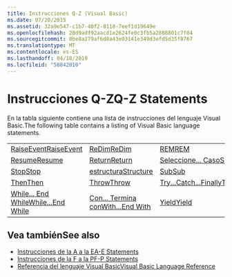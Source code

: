 ```yaml
---
title: Instrucciones Q-Z (Visual Basic)
ms.date: 07/20/2015
ms.assetid: 32a9e547-c1b7-40f2-8118-7eef1d19649e
ms.openlocfilehash: 20d9adf92aacd1e2624fe0c3fb5a2888801c7f04
ms.sourcegitcommit: 0be8a279af6d8a43e03141e349d3efd5d35f8767
ms.translationtype: MT
ms.contentlocale: es-ES
ms.lasthandoff: 04/18/2019
ms.locfileid: "58842010"
---
```

# <a name="q-z-statements"></a><span data-ttu-id="62640-102">Instrucciones Q-Z</span><span class="sxs-lookup"><span data-stu-id="62640-102">Q-Z Statements</span></span>
<span data-ttu-id="62640-103">En la tabla siguiente contiene una lista de instrucciones del lenguaje Visual Basic.</span><span class="sxs-lookup"><span data-stu-id="62640-103">The following table contains a listing of Visual Basic language statements.</span></span>  
  
|||||  
|---|---|---|---|  
|[<span data-ttu-id="62640-104">RaiseEvent</span><span class="sxs-lookup"><span data-stu-id="62640-104">RaiseEvent</span></span>](../../../visual-basic/language-reference/statements/raiseevent-statement.md)|[<span data-ttu-id="62640-105">ReDim</span><span class="sxs-lookup"><span data-stu-id="62640-105">ReDim</span></span>](../../../visual-basic/language-reference/statements/redim-statement.md)|[<span data-ttu-id="62640-106">REM</span><span class="sxs-lookup"><span data-stu-id="62640-106">REM</span></span>](../../../visual-basic/language-reference/statements/rem-statement.md)|[<span data-ttu-id="62640-107">RemoveHandler</span><span class="sxs-lookup"><span data-stu-id="62640-107">RemoveHandler</span></span>](../../../visual-basic/language-reference/statements/removehandler-statement.md)|  
|[<span data-ttu-id="62640-108">Resume</span><span class="sxs-lookup"><span data-stu-id="62640-108">Resume</span></span>](../../../visual-basic/language-reference/statements/resume-statement.md)|[<span data-ttu-id="62640-109">Return</span><span class="sxs-lookup"><span data-stu-id="62640-109">Return</span></span>](../../../visual-basic/language-reference/statements/return-statement.md)|[<span data-ttu-id="62640-110">Seleccione... Caso</span><span class="sxs-lookup"><span data-stu-id="62640-110">Select...Case</span></span>](../../../visual-basic/language-reference/statements/select-case-statement.md)|[<span data-ttu-id="62640-111">Set</span><span class="sxs-lookup"><span data-stu-id="62640-111">Set</span></span>](../../../visual-basic/language-reference/statements/set-statement.md)|  
|[<span data-ttu-id="62640-112">Stop</span><span class="sxs-lookup"><span data-stu-id="62640-112">Stop</span></span>](../../../visual-basic/language-reference/statements/stop-statement.md)|[<span data-ttu-id="62640-113">estructura</span><span class="sxs-lookup"><span data-stu-id="62640-113">Structure</span></span>](../../../visual-basic/language-reference/statements/structure-statement.md)|[<span data-ttu-id="62640-114">Sub</span><span class="sxs-lookup"><span data-stu-id="62640-114">Sub</span></span>](../../../visual-basic/language-reference/statements/sub-statement.md)|[<span data-ttu-id="62640-115">SyncLock</span><span class="sxs-lookup"><span data-stu-id="62640-115">SyncLock</span></span>](../../../visual-basic/language-reference/statements/synclock-statement.md)|  
|[<span data-ttu-id="62640-116">Then</span><span class="sxs-lookup"><span data-stu-id="62640-116">Then</span></span>](../../../visual-basic/language-reference/statements/then-statement.md)|[<span data-ttu-id="62640-117">Throw</span><span class="sxs-lookup"><span data-stu-id="62640-117">Throw</span></span>](../../../visual-basic/language-reference/statements/throw-statement.md)|[<span data-ttu-id="62640-118">Try...Catch...Finally</span><span class="sxs-lookup"><span data-stu-id="62640-118">Try...Catch...Finally</span></span>](../../../visual-basic/language-reference/statements/try-catch-finally-statement.md)|[<span data-ttu-id="62640-119">Using</span><span class="sxs-lookup"><span data-stu-id="62640-119">Using</span></span>](../../../visual-basic/language-reference/statements/using-statement.md)|  
|[<span data-ttu-id="62640-120">While... End While</span><span class="sxs-lookup"><span data-stu-id="62640-120">While...End While</span></span>](../../../visual-basic/language-reference/statements/while-end-while-statement.md)|[<span data-ttu-id="62640-121">Con... Termina con</span><span class="sxs-lookup"><span data-stu-id="62640-121">With...End With</span></span>](../../../visual-basic/language-reference/statements/with-end-with-statement.md)|[<span data-ttu-id="62640-122">Yield</span><span class="sxs-lookup"><span data-stu-id="62640-122">Yield</span></span>](../../../visual-basic/language-reference/statements/yield-statement.md)||  
  
## <a name="see-also"></a><span data-ttu-id="62640-123">Vea también</span><span class="sxs-lookup"><span data-stu-id="62640-123">See also</span></span>

- [<span data-ttu-id="62640-124">Instrucciones de la A a la E</span><span class="sxs-lookup"><span data-stu-id="62640-124">A-E Statements</span></span>](../../../visual-basic/language-reference/statements/a-e-statements.md)
- [<span data-ttu-id="62640-125">Instrucciones de la F a la P</span><span class="sxs-lookup"><span data-stu-id="62640-125">F-P Statements</span></span>](../../../visual-basic/language-reference/statements/f-p-statements.md)
- [<span data-ttu-id="62640-126">Referencia del lenguaje Visual Basic</span><span class="sxs-lookup"><span data-stu-id="62640-126">Visual Basic Language Reference</span></span>](../../../visual-basic/language-reference/index.md)
